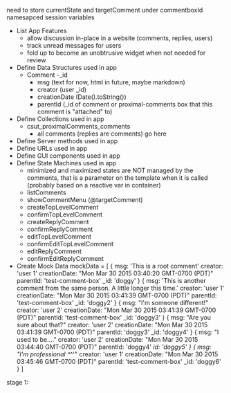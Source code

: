 need to store currentState and targetComment under commentboxId namesapced session variables

- List App Features
  - allow discussion in-place in a website (comments, replies, users)
  - track unread messages for users
  - fold up to become an unobtrusive widget when not needed for review
- Define Data Structures used in app
  - Comment
    -_id
    - msg (text for now, html in future, maybe markdown)
    - creator (user _id)
    - creationDate (Date().toString())
    - parentId (_id of comment or proximal-comments box that this comment is "attached" to)
- Define Collections used in app
  - csut_proximalComments_comments
    - all comments (replies are comments) go here
- Define Server methods used in app
- Define URLs used in app
- Define GUI components used in app
- Define State Machines used in app
  * minimized and maximized states are NOT managed by the comments, that is a parameter on the template when it is called (probably based on a reactive var in container)
  - listComments
  - showCommentMenu (@targetComment)
  - createTopLevelComment
  - confirmTopLevelComment
  - createReplyComment
  - confirmReplyComment
  - editTopLevelComment
  - confirmEditTopLevelComment
  - editReplyComment
  - confirmEditReplyComment
- Create Mock Data
mockData = [
  {
    msg: 'This is a root comment'
    creator: 'user 1'
    creationDate: "Mon Mar 30 2015 03:40:20 GMT-0700 (PDT)"
    parentId: 'test-comment-box'
    _id: 'doggy'
  }
  {
    msg: 'This is another comment from the same person.  A little longer this time.'
    creator: 'user 1'
    creationDate: "Mon Mar 30 2015 03:41:39 GMT-0700 (PDT)"
    parentId: 'test-comment-box'
    _id: 'doggy2'
  }
  {
    msg: "I'm someone different!"
    creator: 'user 2'
    creationDate: "Mon Mar 30 2015 03:41:39 GMT-0700 (PDT)"
    parentId: 'test-comment-box'
    _id: 'doggy3'
  }
  {
    msg: "Are you sure about that?"
    creator: 'user 2'
    creationDate: "Mon Mar 30 2015 03:41:39 GMT-0700 (PDT)"
    parentId: 'doggy3'
    _id: 'doggy4'
  }
  {
    msg: "I used to be...."
    creator: 'user 2'
    creationDate: "Mon Mar 30 2015 03:44:40 GMT-0700 (PDT)"
    parentId: 'doggy4'
    _id: 'doggy5'
  }
  {
    msg: "I'm professional ^_^'"
    creator: 'user 1'
    creationDate: "Mon Mar 30 2015 03:45:46 GMT-0700 (PDT)"
    parentId: 'test-comment-box'
    _id: 'doggy6'
  }
]

stage 1: